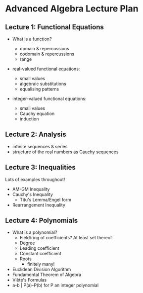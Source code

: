 # Advanced Algebra Lecture Plan

## Lecture 1: Functional Equations

- What is a function?
	- domain & repercussions
	- codomain & repercussions
	- range

- real-valued functional equations:
	- small values
	- algebraic substitutions
	- equalising patterns

- integer-valued functional equations:
	- small values
	- Cauchy equation
	- induction


## Lecture 2: Analysis

- infinite sequences & series
- structure of the real numbers as Cauchy sequences


## Lecture 3: Inequalities

Lots of examples throughout!
- AM-GM Inequality
- Cauchy's Inequality
	- Titu's Lemma/Engel form
- Rearrangement Inequality


## Lecture 4: Polynomials

- What is a polynomial?
	- Field/ring of coefficients? At least set thereof
	- Degree
	- Leading coefficient
	- Constant coefficient
	- Roots
		- finitely many!
- Euclidean Division Algorithm
- Fundamental Theorem of Algebra
- Viète's Formulas
- a-b | P(a)-P(b) for P an integer polynomial
<!-- - Factorisation of polynomials
	- Fundamental Theorem of Algebra
	-  -->